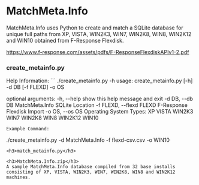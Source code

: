 MatchMeta.Info
==============
MatchMeta.Info uses Python to create and match a SQLite database for unique full paths from XP, VISTA, WIN2K3, WIN7, WIN2K8, WIN8, WIN2K12 and WIN10 obtained from F-Response Flexdisk.

https://www.f-response.com/assets/pdfs/F-ResponseFlexdiskAPIv1-2.pdf

<h3>create_metainfo.py</h3>
Help Information:
```
./create_metainfo.py -h
usage: create_metainfo.py [-h] -d DB [-f FLEXD] -o OS

optional arguments:
  -h, --help                show this help message and exit
  -d DB, --db DB            MatchMeta.Info SQLite Location
  -f FLEXD, --flexd FLEXD   F-Response Flexdisk Import
  -o OS, --os OS            Operating System Types: 
                             XP
                             VISTA
                             WIN2K3
                             WIN7
                             WIN2K8
                             WIN8
                             WIN2K12
                             WIN10
```
Example Command:
```
./create_metainfo.py -d MatchMeta.Info -f flexd-csv.csv -o WIN10
```
<h3>match_metainfo.py</h3>

<h3>MatchMeta.Info.zip</h3>
A sample MatchMeta.Info database compiled from 32 base installs consisting of XP, VISTA, WIN2K3, WIN7, WIN2K8, WIN8 and WIN2K12 machines.
